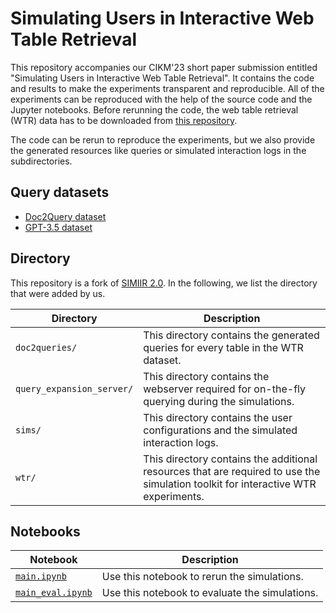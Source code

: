 # Simulating Users in Interactive Web Table Retrieval

This repository accompanies our CIKM'23 short paper submission entitled "Simulating Users in Interactive Web Table Retrieval". It contains the code and results to make the experiments transparent and reproducible. All of the experiments can be reproduced with the help of the source code and the Jupyter notebooks. Before rerunning the code, the web table retrieval (WTR) data has to be downloaded from [this repository](https://github.com/Zhiyu-Chen/Web-Table-Retrieval-Benchmark).

The code can be rerun to reproduce the experiments, but we also provide the generated resources like queries or simulated interaction logs in the subdirectories.

## Query datasets

- [Doc2Query dataset](./doc2queries)
- [GPT-3.5 dataset](./wtr/wtr-uqvs-orig.txt)

## Directory 

This repository is a fork of [SIMIIR 2.0](https://github.com/padre-lab-eu/simiir-2). In the following, we list the directory that were added by us.

| Directory | Description |
| --- | --- |
| `doc2queries/` | This directory contains the generated queries for every table in the WTR dataset. |
| `query_expansion_server/` | This directory contains the webserver required for on-the-fly querying during the simulations. |
| `sims/` | This directory contains the user configurations and the simulated interaction logs. |
| `wtr/` | This directory contains the additional resources that are required to use the simulation toolkit for interactive WTR experiments. |

## Notebooks

| Notebook | Description |
| --- | --- |
| [`main.ipynb`](./main.ipynb) | Use this notebook to rerun the simulations. |
| [`main_eval.ipynb`](./main_eval.ipynb) | Use this notebook to evaluate the simulations. |
